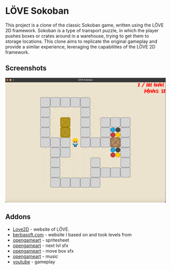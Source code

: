 # LÖVE Sokoban

This project is a clone of the classic Sokoban game, written using the LÖVE 2D framework. Sokoban is a type of transport puzzle, in which the player pushes boxes or crates around in a warehouse, trying to get them to storage locations. This clone aims to replicate the original gameplay and provide a similar experience, leveraging the capabilities of the LÖVE 2D framework.

## Screenshots
![Example Image](assets/docs/screen.png)

## Addons
* [Love2D](https://love2d.org) - website of LÖVE.
* [berbasoft.com](https://berbasoft.com/simplegametutorials/love/sokoban/) - website I based on and took levels from
* [opengameart](https://opengameart.org/content/sokoban-pack) - spritesheet
* [opengameart](https://opengameart.org/content/coin-sound-effect-harmonica) - next lvl sfx
* [opengameart](https://opengameart.org/content/plingy-coin) - move box sfx
* [opengameart](https://opengameart.org/content/puzzle-reflexion-loop-opening-theme) - music
* [youtube](https://youtu.be/ddBqasyJIWQ) - gameplay
